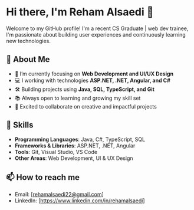 # Hi there, I'm Reham Alsaedi 👋

Welcome to my GitHub profile! I'm a recent CS Graduate | web dev trainee, 
I'm passionate about building user experiences and continuously learning new technologies.

## 🚀 About Me
- 🌱 I’m currently focusing on **Web Development and UI/UX Design**
- 💻 I working with technologies **ASP.NET, .NET, Angular, and C#**
- 🛠️ Building projects using **Java, SQL, TypeScript, and Git**
- 📚 Always open to learning and growing my skill set
- 🤝 Excited to collaborate on creative and impactful projects

## 🧰 Skills
- **Programming Languages**: Java, C#, TypeScript, SQL
- **Frameworks & Libraries**: ASP.NET, .NET, Angular
- **Tools**: Git, Visual Studio, VS Code
- **Other Areas**: Web Development, UI & UX Design

## 📫 How to reach me
- Email: [rehamalsaedi22@gmail.com] 
- LinkedIn: [https://www.linkedin.com/in/rehamalsaedi] 

